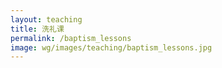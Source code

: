 ```yaml
---
layout: teaching
title: 洗礼课
permalink: /baptism_lessons
image: wg/images/teaching/baptism_lessons.jpg
---
```


